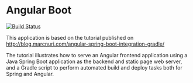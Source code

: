 # Angular Boot

[![Build Status](https://travis-ci.org/marcnuri-demo/angularboot.svg?branch=master)](https://travis-ci.org/marcnuri-demo/angularboot)

This application is based on the tutorial published on http://blog.marcnuri.com/angular-spring-boot-integration-gradle/

The tutorial illustrates how to serve an Angular frontend application using a Java Spring Boot application as the backend and static page web server, and a Gradle script to perform automated build and deploy tasks both for Spring and Angular.



